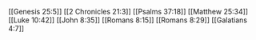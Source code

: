 [[Genesis 25:5]]
[[2 Chronicles 21:3]]
[[Psalms 37:18]]
[[Matthew 25:34]]
[[Luke 10:42]]
[[John 8:35]]
[[Romans 8:15]]
[[Romans 8:29]]
[[Galatians 4:7]]
